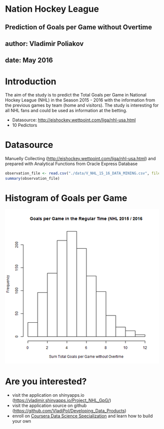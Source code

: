Nation Hockey League
========================================================
## Prediction of Goals per Game without Overtime

## author: Vladimir Poliakov
## date:   May 2016

Introduction
========================================================

The aim of the study is to predict the Total Goals per Game in National Hockey League (NHL) in the Season 2015 - 2016 with the information from the previous games by team (home and visitors). The study is interesting for all NHL fans and could be used as information at the betting.

- Datasource: http://eishockey.wettpoint.com/liga/nhl-usa.html
- 10 Pedictors

Datasource
========================================================

Manuelly Collecting (http://eishockey.wettpoint.com/liga/nhl-usa.html) 
and prepared with Analytical Functions from Oracle Express Database


```r
observation_file <- read.csv("./data/V_NHL_15_16_DATA_MINING.csv", fileEncoding="UTF-8")
summary(observation_file)
```

Histogram of Goals per Game
========================================================

![plot of chunk unnamed-chunk-2](NHL_GpG-figure/unnamed-chunk-2-1.png) 

Are you interested?
========================================================

- visit the application on shinyapps.io (https://vladimir.shinyapps.io/Project_NHL_GpG/)
- visit the application source on github (https://github.com/VladiPol/Developing_Data_Products) 
- enroll on [Coursera Data Science Specialization](https://www.coursera.org/specialization/jhudatascience/1) and learn how to build your own
